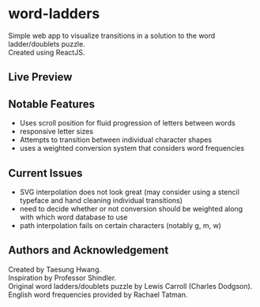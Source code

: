 # word-ladders

Simple web app to visualize transitions in a solution to the word ladder/doublets puzzle.\
Created using ReactJS.

## Live Preview
<WIP>

## Notable Features
* Uses scroll position for fluid progression of letters between words
* responsive letter sizes
* Attempts to transition between individual character shapes
* uses a weighted conversion system that considers word frequencies

## Current Issues
* SVG interpolation does not look great (may consider using a stencil typeface and hand cleaning individual transitions)
* need to decide whether or not conversion should be weighted along with which word database to use
* path interpolation fails on certain characters (notably g, m, w)

## Authors and Acknowledgement
Created by Taesung Hwang.\
Inspiration by Professor Shindler.\
Original word ladders/doublets puzzle by Lewis Carroll (Charles Dodgson).\
English word frequencies provided by Rachael Tatman.
